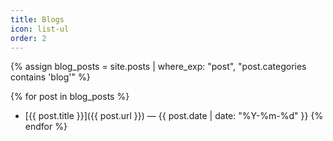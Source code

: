 ```yaml
---
title: Blogs
icon: list-ul
order: 2
---
```


{% assign blog_posts = site.posts | where_exp: "post", "post.categories contains 'blog'" %}

{% for post in blog_posts %}
- [{{ post.title }}]({{ post.url }}) — {{ post.date | date: "%Y-%m-%d" }}
{% endfor %}
